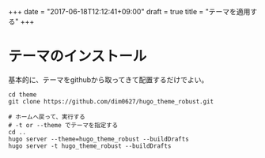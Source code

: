+++
date = "2017-06-18T12:12:41+09:00"
draft = true
title = "テーマを適用する"
+++

# テーマのインストール

基本的に、テーマをgithubから取ってきて配置するだけでよい。

```
cd theme
git clone https://github.com/dim0627/hugo_theme_robust.git

# ホームへ戻って、実行する
# -t or --theme でテーマを指定する
cd ..
hugo server --theme=hugo_theme_robust --buildDrafts
hugo server -t hugo_theme_robust --buildDrafts
```

